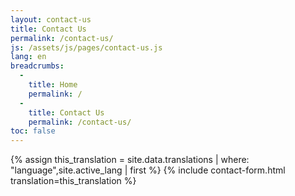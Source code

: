 ```yaml
---
layout: contact-us
title: Contact Us
permalink: /contact-us/
js: /assets/js/pages/contact-us.js
lang: en
breadcrumbs:
  - 
    title: Home
    permalink: /
  - 
    title: Contact Us
    permalink: /contact-us/
toc: false
---
```


{% assign this_translation = site.data.translations | where: "language",site.active_lang | first %}
{% include contact-form.html translation=this_translation %}